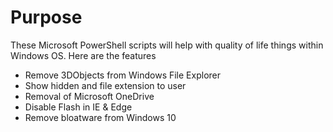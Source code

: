 # Purpose
These Microsoft PowerShell scripts will help with quality of life things within Windows OS. Here are the features

- Remove 3DObjects from Windows File Explorer
- Show hidden and file extension to user
- Removal of Microsoft OneDrive
- Disable Flash in IE & Edge
- Remove bloatware from Windows 10
